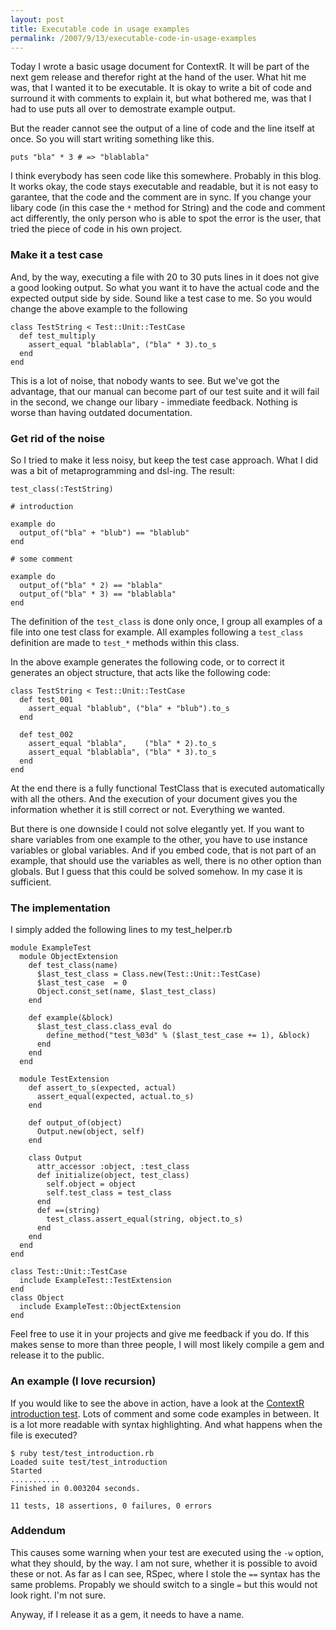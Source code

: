 ```yaml
---
layout: post
title: Executable code in usage examples
permalink: /2007/9/13/executable-code-in-usage-examples
---
```

Today I wrote a basic usage document for ContextR. It will be part of the next gem release and therefor right at the hand of the user. What hit me was, that I wanted it to be executable. It is okay to write a bit of code and surround it with comments to explain it, but what bothered me, was that I had to use puts all over to demostrate example output.

But the reader cannot see the output of a line of code and the line itself at once. So you will start writing something like this.

    puts "bla" * 3 # => "blablabla"

I think everybody has seen code like this somewhere. Probably in this blog. It works okay, the code stays executable and readable, but it is not easy to garantee, that the code and the comment are in sync. If you change your libary code (in this case the `*` method for String) and the code and comment act differently, the only person who is able to spot the error is the user, that tried the piece of code in his own project.

### Make it a test case

And, by the way, executing a file with 20 to 30 puts lines in it does not give a good looking output. So what you want it to have the actual code and the expected output side by side. Sound like a test case to me. So you would change the above example to the following

    class TestString < Test::Unit::TestCase
      def test_multiply
        assert_equal "blablabla", ("bla" * 3).to_s
      end
    end

This is a lot of noise, that nobody wants to see. But we've got the advantage, that our manual can become part of our test suite and it will fail in the second, we change our libary - immediate feedback. Nothing is worse than having outdated documentation.

### Get rid of the noise

So I tried to make it less noisy, but keep the test case approach. What I did was a bit of metaprogramming and dsl-ing. The result:

    test_class(:TestString)
    
    # introduction
    
    example do
      output_of("bla" + "blub") == "blablub"
    end
    
    # some comment
    
    example do
      output_of("bla" * 2) == "blabla"
      output_of("bla" * 3) == "blablabla"
    end
    

The definition of the `test_class` is done only once, I group all examples of a file into one test class for example. All examples following a `test_class` definition are made to `test_*` methods within this class.

In the above example generates the following code, or to correct it generates an object structure, that acts like the following code:

    class TestString < Test::Unit::TestCase
      def test_001
        assert_equal "blablub", ("bla" + "blub").to_s
      end

      def test_002
        assert_equal "blabla",    ("bla" * 2).to_s
        assert_equal "blablabla", ("bla" * 3).to_s
      end
    end

At the end there is a fully functional TestClass that is executed automatically with all the others. And the execution of your document gives you the information whether it is still correct or not. Everything we wanted.

But there is one downside I could not solve elegantly yet. If you want to share variables from one example to the other, you have to use instance variables or global variables. And if you embed code, that is not part of an example, that should use the variables as well, there is no other option than globals. But I guess that this could be solved somehow. In my case it is sufficient.

### The implementation

I simply added the following lines to my test_helper.rb

    module ExampleTest
      module ObjectExtension
        def test_class(name)
          $last_test_class = Class.new(Test::Unit::TestCase)
          $last_test_case  = 0
          Object.const_set(name, $last_test_class)
        end

        def example(&block)
          $last_test_class.class_eval do
            define_method("test_%03d" % ($last_test_case += 1), &block)
          end
        end
      end
   
      module TestExtension
        def assert_to_s(expected, actual)
          assert_equal(expected, actual.to_s)
        end

        def output_of(object)
          Output.new(object, self)
        end

        class Output
          attr_accessor :object, :test_class
          def initialize(object, test_class)
            self.object = object
            self.test_class = test_class
          end
          def ==(string)
            test_class.assert_equal(string, object.to_s)
          end
        end
      end
    end

    class Test::Unit::TestCase
      include ExampleTest::TestExtension
    end
    class Object
      include ExampleTest::ObjectExtension
    end

Feel free to use it in your projects and give me feedback if you do. If this makes sense to more than three people, I will most likely compile a gem and release it to the public.

### An example (I love recursion)

If you would like to see the above in action, have a look at the [ContextR introduction test](http://contextr.rubyforge.org/svn/trunk/test/test_introduction.rb). Lots of comment and some code examples in between. It is a lot more readable with syntax highlighting. And what happens when the file is executed?

    $ ruby test/test_introduction.rb 
    Loaded suite test/test_introduction
    Started
    ...........
    Finished in 0.003204 seconds.
    
    11 tests, 18 assertions, 0 failures, 0 errors

### Addendum

This causes some warning when your test are executed using the `-w` option, what they should, by the way. I am not sure, whether it is possible to avoid these or not. As far as I can see, RSpec, where I stole the `==` syntax has the same problems. Propably we should switch to a single `=` but this would not look right. I'm not sure.

Anyway, if I release it as a gem, it needs to have a name.
